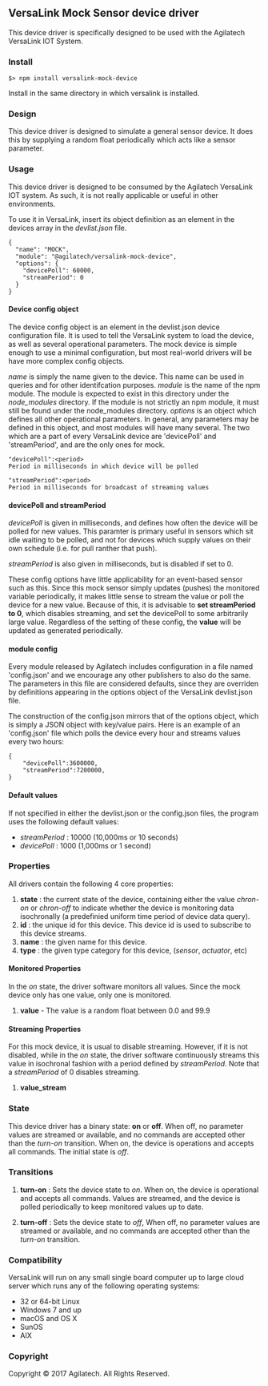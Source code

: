 ## VersaLink Mock Sensor device driver

This device driver is specifically designed to be used with the Agilatech VersaLink IOT System.

### Install
```
$> npm install versalink-mock-device
```
Install in the same directory in which versalink is installed.

### Design

This device driver is designed to simulate a general sensor device.  It does this by supplying a random float periodically which acts like a sensor parameter.


### Usage
This device driver is designed to be consumed by the Agilatech VersaLink IOT system.  As such, it is not really applicable or useful in other environments.

To use it in VersaLink, insert its object definition as an element in the devices array in the _devlist.json_ file.
```
{
  "name": "MOCK",
  "module": "@agilatech/versalink-mock-device",
  "options": {
    "devicePoll": 60000,
    "streamPeriod": 0
  }
}
```

#### Device config object
The device config object is an element in the devlist.json device configuration file.  It is used to tell the VersaLink system to load the device, as well as several operational parameters.  The mock device is simple enough to use a minimal configuration, but most real-world drivers will be have more complex config objects.

_name_ is simply the name given to the device.  This name can be used in queries and for other identifcation purposes.
_module_ is the name of the npm module. The module is expected to exist in this directory under the _node_modules_ directory.  If the module is not strictly an npm module, it must still be found under the node_modules directory.
_options_ is an object which defines all other operational parameters.  In general, any parameters may be defined in this object, and most modules will have many several.  The two which are a part of every VersaLink device are 'devicePoll' and 'streamPeriod', and are the only ones for mock.

```
"devicePoll":<period>
Period in milliseconds in which device will be polled

"streamPeriod":<period>
Period in milliseconds for broadcast of streaming values
```

#### devicePoll and streamPeriod
_devicePoll_ is given in milliseconds, and defines how often the device will be polled for new values.  This paramter is primary useful in sensors which sit idle waiting to be polled, and not for devices which supply values on their own schedule (i.e. for pull ranther that push).

_streamPeriod_ is also given in milliseconds, but is disabled if set to 0. 

These config options have little applicability for an event-based sensor such as this.  Since this mock sensor simply updates (pushes) the monitored variable periodically, it makes little sense to stream the value or poll the device for a new value.  Because of this, it is advisable to **set streamPeriod to 0**, which disables streaming, and set the devicePoll to some arbitrarily large value. Regardless of the setting of these config, the **value** will be updated as generated periodically.

#### module config 
Every module released by Agilatech includes configuration in a file named 'config.json' and we encourage any other publishers to also do the same.  The parameters in this file are considered defaults, since they are overriden by definitions appearing in the options object of the VersaLink devlist.json file.

The construction of the config.json mirrors that of the options object, which is simply a JSON object with key/value pairs.
Here is an example of an 'config.json' file which polls the device every hour and streams values every two hours:
```
{
    "devicePoll":3600000,
    "streamPeriod":7200000, 
}
```

#### Default values
If not specified in either the devlist.json or the config.json files, the program uses the following default values:
* _streamPeriod_ : 10000 (10,000ms or 10 seconds)
* _devicePoll_ : 1000 (1,000ms or 1 second)


### Properties
All drivers contain the following 4 core properties:
1. **state** : the current state of the device, containing either the value *chron-on* or *chron-off* 
to indicate whether the device is monitoring data isochronally (a predefinied uniform time period of device data query).
2. **id** : the unique id for this device.  This device id is used to subscribe to this device streams.
3. **name** : the given name for this device.
4. **type** : the given type category for this device,  (_sensor_, _actuator_, etc)


#### Monitored Properties
In the *on* state, the driver software monitors all values.  Since the mock device only has one value, only one is monitored.
1. **value** - The value is a random float between 0.0 and 99.9

  
#### Streaming Properties
For this mock device, it is usual to disable streaming.  However, if it is not disabled, while in the *on* state, the driver software continuously streams this value in isochronal fashion with a period defined by *streamPeriod*. Note that a *streamPeriod* of 0 disables streaming.
1. **value_stream**
  

### State
This device driver has a binary state: __on__ or __off__. When off, no parameter values are streamed or available, and no commands are accepted other than the _turn-on_ transition. When on, the device is operations and accepts all commands.  The initial state is _off_.
  
  
### Transitions
1. **turn-on** : Sets the device state to *on*. When on, the device is operational and accepts all commands. Values are streamed, and the device is polled periodically to keep monitored values up to date.

2. **turn-off** : Sets the device state to *off*, When off, no parameter values are streamed or available, and no commands are accepted other than the _turn-on_ transition.


### Compatibility

VersaLink will run on any small single board computer up to large cloud server which runs any of the following operating systems:
* 32 or 64-bit Linux
* Windows 7 and up
* macOS and OS X
* SunOS
* AIX


### Copyright
Copyright © 2017 Agilatech. All Rights Reserved.
